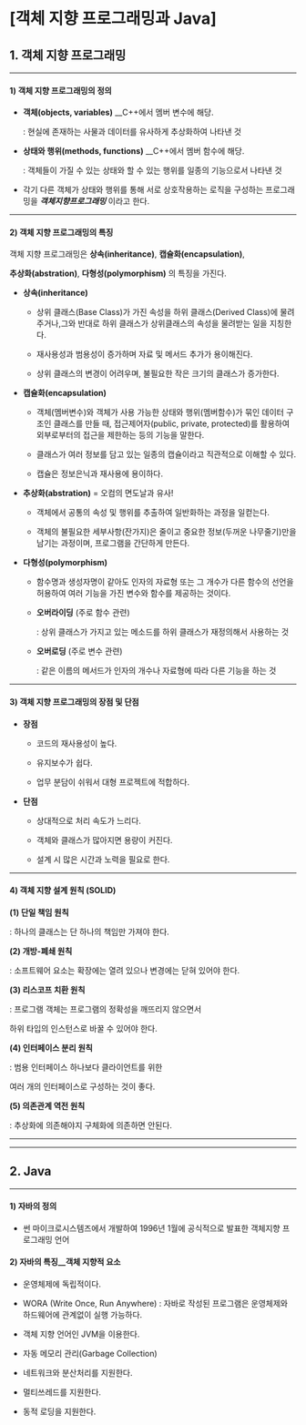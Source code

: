 # [객체 지향 프로그래밍과 Java]

##

## 1. 객체 지향 프로그래밍

---

#### 1) 객체 지향 프로그래밍의 정의

- **객체(objects, variables)** __C++에서 멤버 변수에 해당.

  : 현실에 존재하는 사물과 데이터를 유사하게 추상화하여 나타낸 것


- **상태와 행위(methods, functions)** __C++에서 멤버 함수에 해당.

  : 객체들이 가질 수 있는 상태와 할 수 있는 행위를 일종의 기능으로서 나타낸 것


- 각기 다른 객체가 상태와 행위를 통해 서로 상호작용하는 로직을 구성하는 프로그래밍을 **_객체지향프로그래밍_** 이라고 한다.

---

#### 2) 객체 지향 프로그래밍의 특징

객체 지향 프로그래밍은 **상속(inheritance)**, **캡슐화(encapsulation)**,

**추상화(abstration)**, **다형성(polymorphism)** 의 특징을 가진다.

- **상속(inheritance)**

    - 상위 클래스(Base Class)가 가진 속성을 하위 클래스(Derived Class)에 물려주거나,그와 반대로 하위 클래스가 상위클래스의 속성을 물려받는 일을 지칭한다.

    - 재사용성과 범용성이 증가하며 자료 및 메서드 추가가 용이해진다.

    - 상위 클래스의 변경이 어려우며, 불필요한 작은 크기의 클래스가 증가한다.


- **캡슐화(encapsulation)**

    - 객체(멤버변수)와 객체가 사용 가능한 상태와 행위(멤버함수)가 묶인 데이터 구조인 클래스를 만들 때, 접근제어자(public, private, protected)를 활용하여 외부로부터의 접근을 제한하는 등의 기능을 말한다.

    - 클래스가 여러 정보를 담고 있는 일종의 캡슐이라고 직관적으로 이해할 수 있다.

    - 캡슐은 정보은닉과 재사용에 용이하다.


- **추상화(abstration)** = 오컴의 면도날과 유사!

    - 객체에서 공통의 속성 및 행위를 추출하여 일반화하는 과정을 일컫는다.

    - 객체의 불필요한 세부사항(잔가지)은 줄이고 중요한 정보(두꺼운 나무줄기)만을 남기는 과정이며, 프로그램을 간단하게 만든다.


- **다형성(polymorphism)**

    - 함수명과 생성자명이 같아도 인자의 자료형 또는 그 개수가 다른 함수의 선언을 허용하여 여러 기능을 가진 변수와 함수를 제공하는 것이다.

    - **오버라이딩** (주로 함수 관련)

      : 상위 클래스가 가지고 있는 메소드를 하위 클래스가 재정의해서 사용하는 것

    - **오버로딩** (주로 변수 관련)

      : 같은 이름의 메서드가 인자의 개수나 자료형에 따라 다른 기능을 하는 것


---

#### 3) 객체 지향 프로그래밍의 장점 및 단점

- **장점**

    - 코드의 재사용성이 높다.

    - 유지보수가 쉽다.

    - 업무 분담이 쉬워서 대형 프로젝트에 적합하다.


- **단점**

    - 상대적으로 처리 속도가 느리다.

    - 객체와 클래스가 많아지면 용량이 커진다.

    - 설계 시 많은 시간과 노력을 필요로 한다.


---

#### 4) 객체 지향 설계 원칙 (SOLID)

**(1) 단일 책임 원칙**

: 하나의 클래스는 단 하나의 책임만 가져야 한다.

**(2) 개방-폐쇄 원칙**

: 소프트웨어 요소는 확장에는 열려 있으나 변경에는 닫혀 있어야 한다.

**(3) 리스코프 치환 원칙**

: 프로그램 객체는 프로그램의 정확성을 깨뜨리지 않으면서

하위 타입의 인스턴스로 바꿀 수 있어야 한다.

**(4) 인터페이스 분리 원칙**

: 범용 인터페이스 하나보다 클라이언트를 위한

여러 개의 인터페이스로 구성하는 것이 좋다.

**(5) 의존관계 역전 원칙**

: 추상화에 의존해야지 구체화에 의존하면 안된다.

---

---

## 2. Java

---

#### 1) 자바의 정의

- 썬 마이크로시스템즈에서 개발하여 1996년 1월에 공식적으로 발표한 객체지향 프로그래밍 언어

#### 2) 자바의 특징__객체 지향적 요소

- 운영체제에 독립적이다.

- WORA (Write Once, Run Anywhere) : 자바로 작성된 프로그램은 운영체제와 하드웨어에 관계없이 실행 가능하다.

- 객체 지향 언어인 JVM을 이용한다.

- 자동 메모리 관리(Garbage Collection)

- 네트워크와 분산처리를 지원한다.

- 멀티쓰레드를 지원한다.

- 동적 로딩을 지원한다.